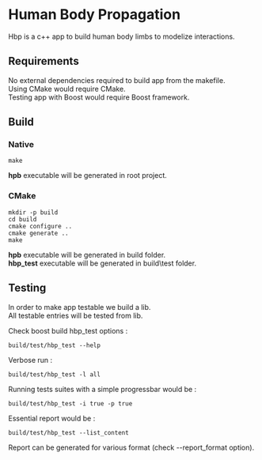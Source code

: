 # Human Body Propagation
Hbp is a c++ app to build human body limbs to modelize interactions.

## Requirements

No external dependencies required to build app from the makefile.  
Using CMake would require CMake.  
Testing app with Boost would require Boost framework.  

## Build

### Native

```
make
```

**hpb** executable will be generated in root project.

### CMake

```
mkdir -p build
cd build
cmake configure ..
cmake generate ..
make
```

**hpb** executable will be generated in build folder.  
**hbp_test** executable will be generated in build\test folder.

## Testing

In order to make app testable we build a lib.  
All testable entries will be tested from lib.  

Check boost build hbp_test options :
```
build/test/hbp_test --help
```

Verbose run :

```
build/test/hbp_test -l all
```

Running tests suites with a simple progressbar would be :

```
build/test/hbp_test -i true -p true
```

Essential report would be :

```
build/test/hbp_test --list_content
```

Report can be generated for various format (check --report_format option).